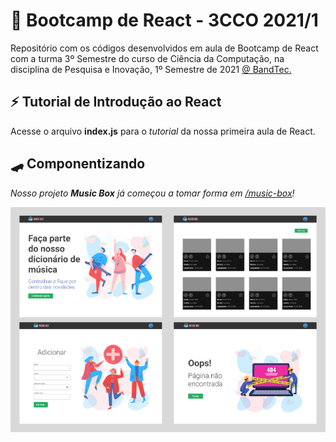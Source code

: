# :bookmark: Bootcamp de React - 3CCO 2021/1 
Repositório com os códigos desenvolvidos em aula de Bootcamp de React com a turma 3º Semestre do curso de Ciência da Computação, na disciplina de Pesquisa e Inovação, 1º Semestre de 2021 [@ BandTec.](https://github.com/BandTec)

## :zap: Tutorial de Introdução ao React 
Acesse o arquivo **index.js** para o _tutorial_ da nossa primeira aula de React.

## :skateboard: Componentizando
_Nosso projeto **Music Box** já começou a tomar forma em [/music-box](https://github.com/fernandacaramico/bootcamp-react-101--3CCO-2021-1/tree/main/music-box)!_

![Protótipo Website](https://github.com/fernandacaramico/bootcamp-react-101--3CCO-2021-1/blob/main/telas.png?raw=true)
